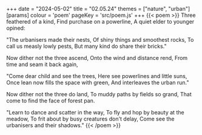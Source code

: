 +++
date = "2024-05-02"
title = "02.05.24"
themes = ["nature", "urban"]
[params]
  colour = 'poem'
  pageKey = 'src/poem.js'
+++
{{< poem >}}
Three feathered of a kind,
Find purchase on a powerline,
A quiet elder to younger opined:

"The urbanisers made their nests,
Of shiny things and smoothest rocks,
To call us measly lowly pests,
But many kind do share their bricks."

Now dither not the three ascend,
Onto the wind and distance rend,
From time and seam it back again,

"Come dear child and see the trees,
Here see powerlines and little suns,
Once lean now fills the space with green,
And interleaves the urban run."

Now dither not the three do land,
To muddy paths by fields so grand,
That come to find the face of forest pan.

"Learn to dance and scatter in the way,
To fly and hop by beauty at the meadow,
To frit about by busy creatures don't delay,
Come see the urbanisers and their shadows."
{{< /poem >}}